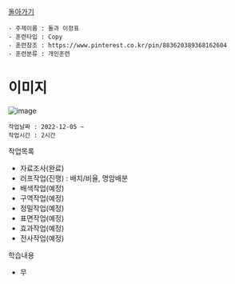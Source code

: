 [돌아가기](/Resource-Object-Artifact/README.md)

```
- 주제이름 : 돌과 이정표
- 훈련타입 : Copy
- 훈련참조 : https://www.pinterest.co.kr/pin/883620389368162604
- 훈련분류 : 개인훈련
```

# 이미지
![image](https://user-images.githubusercontent.com/77244047/205515661-b6002245-196b-400e-9882-226c5fe57052.png)

```
작업날짜 : 2022-12-05 ~ 
작업시간 : 2시간
```

작업목록
- 자료조사(완료)
- 러프작업(진행) : 배치/비율, 명암배분
- 배색작업(예정)
- 구역작업(예정)
- 정밀작업(예정)
- 표면작업(예정)
- 효과작업(예정)
- 전사작업(예정)

학습내용
- 무
